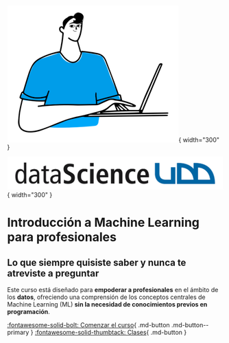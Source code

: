 ![Portada](assets/images/BigShoes-Torso.png){ width="300" }

![Logo](assets/images/logo-ids.png){ width="300" }

# Introducción a Machine Learning para profesionales

## Lo que siempre quisiste saber y nunca te atreviste a preguntar

Este curso está diseñado para **empoderar a profesionales** en el ámbito de los **datos**, ofreciendo una comprensión de los conceptos centrales de Machine Learning (ML) **sin la necesidad de conocimientos previos en programación**.  

[:fontawesome-solid-bolt: Comenzar el curso](welcome.md){ .md-button .md-button--primary } [:fontawesome-solid-thumbtack: Clases](lectures/index.md){ .md-button }